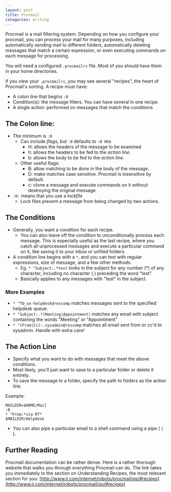 ```yaml
---
layout: post
title: Procmail
categories: writing
---
```


Procmail is a mail filtering system. Depending on how you configure your procmail, you can process your mail for many purposes, including automatically sending mail to different folders, automatically deleting messages that match a certain expression, or even executing commands on each message for processing.

You will need a configured `.procmailrc` file. Most of you should have them in your home directories.

If you view your `.procmailrc`, you may see several "recipes", the heart of Procmail's sorting.  A recipe must have:

   * A colon line that begins `:0`
   * Condition(s): the message filters.  You can have several in one recipe.
   * A single action: performed on messages that match the conditions

## The Colon line:

* The minimum is `:0`
  * Can include *flags*, but `:0` defaults to `:0 Hhb`
    * H: allows the headers of the message to be examined
    * h: allows the headers to be fed to the *action line*.
    * b: allows the body to be fed to the *action line*.
  * Other useful flags:
    * B: allow matching to be done in the body of the message.
    * D: make matches case sensitive. Procmail is insensitive by default.
    * c: clone a message and execute commands on it without destroying the original message
* `:0:` means that you use a *lockfile*
  * Lock files prevent a message from being changed by two actions.

## The Conditions

* Generally, you want a condition for each recipe.
  * You can also leave off the condition to unconditionally process each message. This is especially useful as the last recipe, where you catch all unprocessed messages and execute a particular command on it, like saving it to your inbox or unfiled folders.
* A condition line begins with a `*`, and you can test with regular expressions, size of message, and a few other methods.
  * Eg. `* ^Subject:.*test` looks in the subject for any number (*) of any character, including no character (.) preceding the word "test".
  * Basically applies to any messages with "test" in the subject.

### More Examples

* `* ^TO_ux-helpdesk@rescomp` matches messages sent to the specified helpdesk queue.
* `* ^Subject:.*(Meeting|Appointment)` matches any email with subject containing the words "Meeting" or "Appointment"
* `* ^(From|Cc):.sysadmin@rescomp` matches all email sent from or cc'd to sysadmin. Handle with extra care!

## The Action Line

* Specify what you want to do with messages that meet the above conditions.
* Most likely, you'll just want to save to a particular folder or delete it entirely.
* To save the message to a folder, specify the path to folders as the action line.

Example:

    MAILDIR=$HOME/Mail
    :0
    * ^From:*via RT*
    $MAILDIR/Helpdesk

* You can also pipe a particular email to a shell command using a pipe ( `|` ).

## Further Reading

Procmail documentation can be rather dense. Here is a rather thorough website that walks you through everything Procmail can do. The link takes you immediately to the section on Understanding Recipes, the most relevant section for you: [http://www.ii.com/internet/robots/procmail/qs/#recipes](http://www.ii.com/internet/robots/procmail/qs/#recipes)
